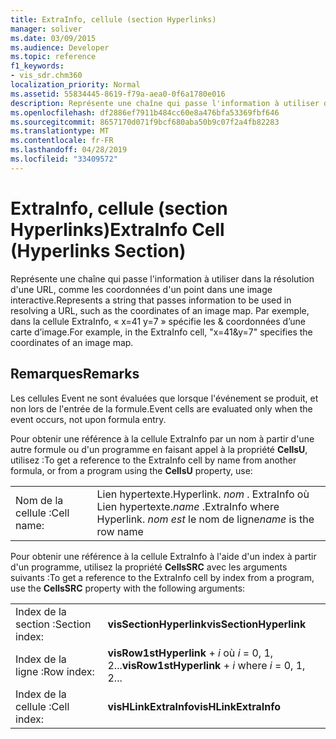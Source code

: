 ```yaml
---
title: ExtraInfo, cellule (section Hyperlinks)
manager: soliver
ms.date: 03/09/2015
ms.audience: Developer
ms.topic: reference
f1_keywords:
- vis_sdr.chm360
localization_priority: Normal
ms.assetid: 55834445-8619-f79a-aea0-0f6a1780e016
description: Représente une chaîne qui passe l'information à utiliser dans la résolution d'une URL, comme les coordonnées d'un point dans une image interactive. Par exemple, dans la cellule ExtraInfo, x=41 y=7 indique les &amp; coordonnées d’une carte d’image.
ms.openlocfilehash: df2886ef7911b484cc60e8a476bfa53369fbf646
ms.sourcegitcommit: 8657170d071f9bcf680aba50b9c07f2a4fb82283
ms.translationtype: MT
ms.contentlocale: fr-FR
ms.lasthandoff: 04/28/2019
ms.locfileid: "33409572"
---
```

# <a name="extrainfo-cell-hyperlinks-section"></a><span data-ttu-id="67fbd-104">ExtraInfo, cellule (section Hyperlinks)</span><span class="sxs-lookup"><span data-stu-id="67fbd-104">ExtraInfo Cell (Hyperlinks Section)</span></span>

<span data-ttu-id="67fbd-105">Représente une chaîne qui passe l'information à utiliser dans la résolution d'une URL, comme les coordonnées d'un point dans une image interactive.</span><span class="sxs-lookup"><span data-stu-id="67fbd-105">Represents a string that passes information to be used in resolving a URL, such as the coordinates of an image map.</span></span> <span data-ttu-id="67fbd-106">Par exemple, dans la cellule ExtraInfo, « x=41 y=7 » spécifie les &amp; coordonnées d’une carte d’image.</span><span class="sxs-lookup"><span data-stu-id="67fbd-106">For example, in the ExtraInfo cell, "x=41&amp;y=7" specifies the coordinates of an image map.</span></span>
  
## <a name="remarks"></a><span data-ttu-id="67fbd-107">Remarques</span><span class="sxs-lookup"><span data-stu-id="67fbd-107">Remarks</span></span>

<span data-ttu-id="67fbd-108">Les cellules Event ne sont évaluées que lorsque l'événement se produit, et non lors de l'entrée de la formule.</span><span class="sxs-lookup"><span data-stu-id="67fbd-108">Event cells are evaluated only when the event occurs, not upon formula entry.</span></span>
  
<span data-ttu-id="67fbd-109">Pour obtenir une référence à la cellule ExtraInfo par un nom à partir d'une autre formule ou d'un programme en faisant appel à la propriété **CellsU**, utilisez :</span><span class="sxs-lookup"><span data-stu-id="67fbd-109">To get a reference to the ExtraInfo cell by name from another formula, or from a program using the **CellsU** property, use:</span></span> 
  
|||
|:-----|:-----|
| <span data-ttu-id="67fbd-110">Nom de la cellule :</span><span class="sxs-lookup"><span data-stu-id="67fbd-110">Cell name:</span></span>  <br/> | <span data-ttu-id="67fbd-111">Lien hypertexte.</span><span class="sxs-lookup"><span data-stu-id="67fbd-111">Hyperlink.</span></span>  <span data-ttu-id="67fbd-112">*nom*  . ExtraInfo où Lien hypertexte.</span><span class="sxs-lookup"><span data-stu-id="67fbd-112">*name*  .ExtraInfo            where Hyperlink.</span></span>  <span data-ttu-id="67fbd-113">*nom est*  le nom de ligne</span><span class="sxs-lookup"><span data-stu-id="67fbd-113">*name*  is the row name</span></span>  <br/> |
   
<span data-ttu-id="67fbd-114">Pour obtenir une référence à la cellule ExtraInfo à l'aide d'un index à partir d'un programme, utilisez la propriété **CellsSRC** avec les arguments suivants :</span><span class="sxs-lookup"><span data-stu-id="67fbd-114">To get a reference to the ExtraInfo cell by index from a program, use the **CellsSRC** property with the following arguments:</span></span> 
  
|||
|:-----|:-----|
| <span data-ttu-id="67fbd-115">Index de la section :</span><span class="sxs-lookup"><span data-stu-id="67fbd-115">Section index:</span></span>  <br/> |<span data-ttu-id="67fbd-116">**visSectionHyperlink**</span><span class="sxs-lookup"><span data-stu-id="67fbd-116">**visSectionHyperlink**</span></span> <br/> |
| <span data-ttu-id="67fbd-117">Index de la ligne :</span><span class="sxs-lookup"><span data-stu-id="67fbd-117">Row index:</span></span>  <br/> |<span data-ttu-id="67fbd-118">**visRow1stHyperlink**  +   *i* où *i* = 0, 1, 2...</span><span class="sxs-lookup"><span data-stu-id="67fbd-118">**visRow1stHyperlink** +  *i*            where  *i*  = 0, 1, 2...</span></span>  <br/> |
| <span data-ttu-id="67fbd-119">Index de la cellule :</span><span class="sxs-lookup"><span data-stu-id="67fbd-119">Cell index:</span></span>  <br/> |<span data-ttu-id="67fbd-120">**visHLinkExtraInfo**</span><span class="sxs-lookup"><span data-stu-id="67fbd-120">**visHLinkExtraInfo**</span></span> <br/> |
   

